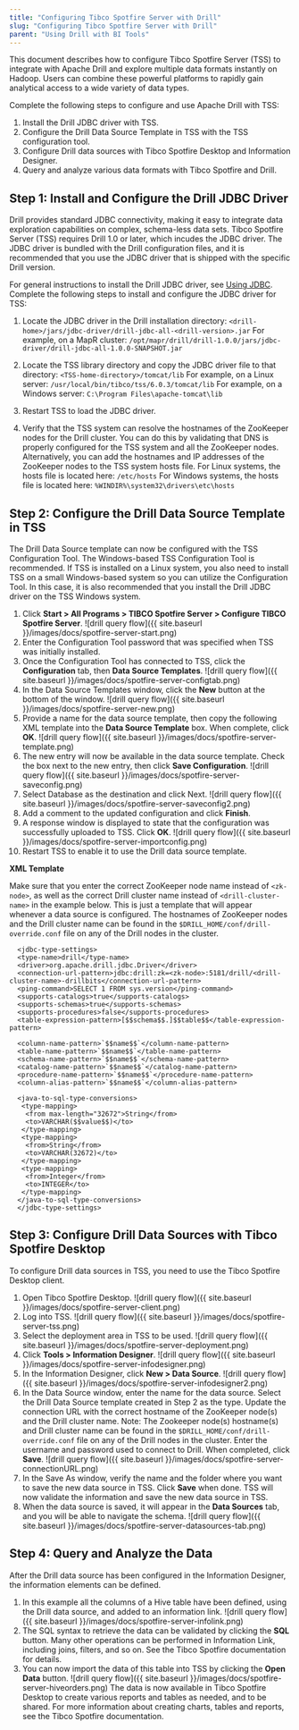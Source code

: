 ```yaml
---
title: "Configuring Tibco Spotfire Server with Drill"
slug: "Configuring Tibco Spotfire Server with Drill"
parent: "Using Drill with BI Tools"
---
```


This document describes how to configure Tibco Spotfire Server (TSS) to integrate with Apache Drill and explore multiple data formats instantly on Hadoop. Users can combine these powerful platforms to rapidly gain analytical access to a wide variety of data types.

Complete the following steps to configure and use Apache Drill with TSS:

1. Install the Drill JDBC driver with TSS.
2. Configure the Drill Data Source Template in TSS with the TSS configuration tool.
3. Configure Drill data sources with Tibco Spotfire Desktop and Information Designer.
4. Query and analyze various data formats with Tibco Spotfire and Drill.


## Step 1: Install and Configure the Drill JDBC Driver

Drill provides standard JDBC connectivity, making it easy to integrate data exploration capabilities on complex, schema-less data sets. Tibco Spotfire Server (TSS) requires Drill 1.0 or later, which incudes the JDBC driver. The JDBC driver is bundled with the Drill configuration files, and it is recommended that you use the JDBC driver that is shipped with the specific Drill version.

For general instructions to install the Drill JDBC driver, see [Using JDBC]({{site.baseurl}}/docs/using-jdbc/).
Complete the following steps to install and configure the JDBC driver for TSS:

1. Locate the JDBC driver in the Drill installation directory:
   `<drill-home>/jars/jdbc-driver/drill-jdbc-all-<drill-version>.jar`
   For example, on a MapR cluster:
   `/opt/mapr/drill/drill-1.0.0/jars/jdbc-driver/drill-jdbc-all-1.0.0-SNAPSHOT.jar`

2. Locate the TSS library directory and copy the JDBC driver file to that directory:
   `<TSS-home-directory>/tomcat/lib`
   For example, on a Linux server:
   `/usr/local/bin/tibco/tss/6.0.3/tomcat/lib`
   For example, on a Windows server:
   `C:\Program Files\apache-tomcat\lib`

3. Restart TSS to load the JDBC driver.
4. Verify that the TSS system can resolve the hostnames of the ZooKeeper nodes for the Drill cluster. You can do this by validating that DNS is properly configured for the TSS system and all the ZooKeeper nodes. Alternatively, you can add the hostnames and IP addresses of the ZooKeeper nodes to the TSS system hosts file.
   For Linux systems, the hosts file is located here:
   `/etc/hosts`
   For Windows systems, the hosts file is located here:
   `%WINDIR%\system32\drivers\etc\hosts`


## Step 2: Configure the Drill Data Source Template in TSS

The Drill Data Source template can now be configured with the TSS Configuration Tool. The Windows-based TSS Configuration Tool is recommended. If TSS is installed on a Linux system, you also need to install TSS on a small Windows-based system so you can utilize the Configuration Tool. In this case, it is also recommended that you install the Drill JDBC driver on the TSS Windows system.

1. Click **Start > All Programs > TIBCO Spotfire Server > Configure TIBCO Spotfire Server**. ![drill query flow]({{ site.baseurl }}/images/docs/spotfire-server-start.png)
2. Enter the Configuration Tool password that was specified when TSS was initially installed.
3. Once the Configuration Tool has connected to TSS, click the **Configuration** tab, then **Data Source Templates**. ![drill query flow]({{ site.baseurl }}/images/docs/spotfire-server-configtab.png)
4. In the Data Source Templates window, click the **New** button at the bottom of the window. ![drill query flow]({{ site.baseurl }}/images/docs/spotfire-server-new.png)
5. Provide a name for the data source template, then copy the following XML template into the **Data Source Template** box. When complete, click **OK**. ![drill query flow]({{ site.baseurl }}/images/docs/spotfire-server-template.png)
6. The new entry will now be available in the data source template. Check the box next to the new entry, then click **Save Configuration**. ![drill query flow]({{ site.baseurl }}/images/docs/spotfire-server-saveconfig.png)
7. Select Database as the destination and click Next. ![drill query flow]({{ site.baseurl }}/images/docs/spotfire-server-saveconfig2.png)
8. Add a comment to the updated configuration and click **Finish**.
9. A response window is displayed to state that the configuration was successfully uploaded to TSS. Click **OK**. ![drill query flow]({{ site.baseurl }}/images/docs/spotfire-server-importconfig.png)
10. Restart TSS to enable it to use the Drill data source template.

**XML Template**

Make sure that you enter the correct ZooKeeper node name instead of `<zk-node>`, as well as the correct Drill cluster name instead of `<drill-cluster-name>` in the example below. This is just a template that will appear whenever a data source is configured. The hostnames of ZooKeeper nodes and the Drill cluster name can be found in the `$DRILL_HOME/conf/drill-override.conf` file on any of the Drill nodes in the cluster.

      <jdbc-type-settings>
      <type-name>drill</type-name>
      <driver>org.apache.drill.jdbc.Driver</driver>
      <connection-url-pattern>jdbc:drill:zk=<zk-node>:5181/drill/<drill-cluster-name>-drillbits</connection-url-pattern>
      <ping-command>SELECT 1 FROM sys.version</ping-command>
      <supports-catalogs>true</supports-catalogs>
      <supports-schemas>true</supports-schemas>
      <supports-procedures>false</supports-procedures>
      <table-expression-pattern>[$$schema$$.]$$table$$</table-expression-pattern>

      <column-name-pattern>`$$name$$`</column-name-pattern>
      <table-name-pattern>`$$name$$`</table-name-pattern>
      <schema-name-pattern>`$$name$$`</schema-name-pattern>
      <catalog-name-pattern>`$$name$$`</catalog-name-pattern>
      <procedure-name-pattern>`$$name$$`</procedure-name-pattern>
      <column-alias-pattern>`$$name$$`</column-alias-pattern>

      <java-to-sql-type-conversions>
       <type-mapping>
        <from max-length="32672">String</from>
        <to>VARCHAR($$value$$)</to>
       </type-mapping>
       <type-mapping>
        <from>String</from>
        <to>VARCHAR(32672)</to>
       </type-mapping>
       <type-mapping>
        <from>Integer</from>
        <to>INTEGER</to>
       </type-mapping>
      </java-to-sql-type-conversions>
      </jdbc-type-settings>



## Step 3: Configure Drill Data Sources with Tibco Spotfire Desktop

To configure Drill data sources in TSS, you need to use the Tibco Spotfire Desktop client.

1. Open Tibco Spotfire Desktop. ![drill query flow]({{ site.baseurl }}/images/docs/spotfire-server-client.png)
2. Log into TSS. ![drill query flow]({{ site.baseurl }}/images/docs/spotfire-server-tss.png)
3. Select the deployment area in TSS to be used. ![drill query flow]({{ site.baseurl }}/images/docs/spotfire-server-deployment.png)
4. Click **Tools > Information Designer**. ![drill query flow]({{ site.baseurl }}/images/docs/spotfire-server-infodesigner.png)
5. In the Information Designer, click **New > Data Source**. ![drill query flow]({{ site.baseurl }}/images/docs/spotfire-server-infodesigner2.png)
6. In the Data Source window, enter the name for the data source. Select the Drill Data Source template created in Step 2 as the type. Update the connection URL with the correct hostname of the ZooKeeper node(s) and the Drill cluster name. Note: The Zookeeper node(s) hostname(s) and Drill cluster name can be found in the `$DRILL_HOME/conf/drill-override.conf` file on any of the Drill nodes in the cluster. Enter the username and password used to connect to Drill. When completed, click **Save**. ![drill query flow]({{ site.baseurl }}/images/docs/spotfire-server-connectionURL.png)
7. In the Save As window, verify the name and the folder where you want to save the new data source in TSS. Click **Save** when done. TSS will now validate the information and save the new data source in TSS.
8. When the data source is saved, it will appear in the **Data Sources** tab, and you will be able to navigate the schema. ![drill query flow]({{ site.baseurl }}/images/docs/spotfire-server-datasources-tab.png)


## Step 4: Query and Analyze the Data

After the Drill data source has been configured in the Information Designer, the information elements can be defined.

1.  In this example all the columns of a Hive table have been defined, using the Drill data source, and added to an information link. ![drill query flow]({{ site.baseurl }}/images/docs/spotfire-server-infolink.png)
2.  The SQL syntax to retrieve the data can be validated by clicking the **SQL** button. Many other operations can be performed in Information Link,  including joins, filters, and so on. See the Tibco Spotfire documentation for details.
3.  You can now import the data of this table into TSS by clicking the **Open Data** button. ![drill query flow]({{ site.baseurl }}/images/docs/spotfire-server-hiveorders.png)
The data is now available in Tibco Spotfire Desktop to create various reports and tables as needed, and to be shared. For more information about creating charts, tables and reports, see the Tibco Spotfire documentation.
